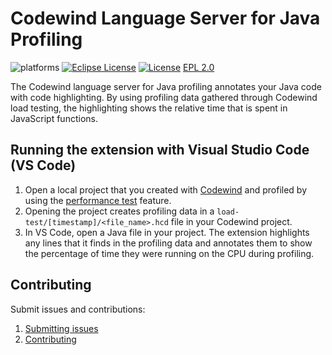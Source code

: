 # Codewind Language Server for Java Profiling

![platforms](https://img.shields.io/badge/runtime-Java-yellow.svg)
[![Eclipse License](https://img.shields.io/badge/license-Eclipse-brightgreen.svg)](https://github.com/eclipse/codewind-java-profiler/blob/master/LICENSE)
[![License](https://img.shields.io/badge/License-EPL%202.0-red.svg?label=license&logo=eclipse)](https://www.eclipse.org/legal/epl-2.0/)
[EPL 2.0](https://github.com/eclipse/codewind-java-profiler/blob/master/LICENSE)

The Codewind language server for Java profiling annotates your Java code with code highlighting. By using profiling data gathered through Codewind load testing, the highlighting shows the relative time that is spent in JavaScript functions.

## Running the extension with Visual Studio Code (VS Code)
1. Open a local project that you created with [Codewind](https://microclimate-dev2ops.github.io/installlocally) and profiled by using the [performance test](https://microclimate-dev2ops.github.io/performancetesting#performance-testing-your-project) feature.
2. Opening the project creates profiling data in a `load-test/[timestamp]/<file_name>.hcd` file in your Codewind project.
3. In VS Code, open a Java file in your project. The extension highlights any lines that it finds in the profiling data and annotates them to show the percentage of time they were running on the CPU during profiling.

## Contributing
Submit issues and contributions:
1. [Submitting issues](https://github.com/eclipse/codewind-java-profiler/issues)
2. [Contributing](CONTRIBUTING.md)
